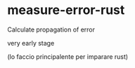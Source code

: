 # measure-error-rust
Calculate propagation of error

very early stage

(lo faccio principalente per imparare rust)
